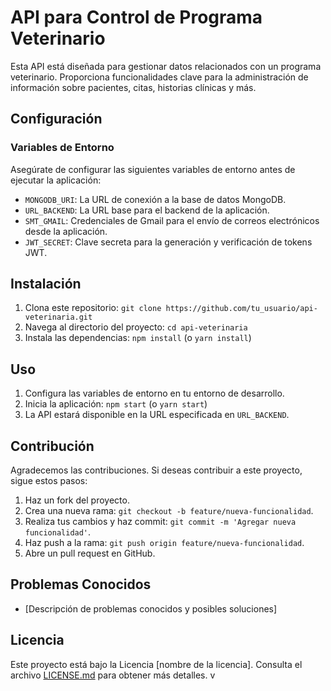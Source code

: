 # API para Control de Programa Veterinario

Esta API está diseñada para gestionar datos relacionados con un programa veterinario. Proporciona funcionalidades clave para la administración de información sobre pacientes, citas, historias clínicas y más.

## Configuración

### Variables de Entorno
Asegúrate de configurar las siguientes variables de entorno antes de ejecutar la aplicación:

- `MONGODB_URI`: La URL de conexión a la base de datos MongoDB.
- `URL_BACKEND`: La URL base para el backend de la aplicación.
- `SMT_GMAIL`: Credenciales de Gmail para el envío de correos electrónicos desde la aplicación.
- `JWT_SECRET`: Clave secreta para la generación y verificación de tokens JWT.

## Instalación

1. Clona este repositorio: `git clone https://github.com/tu_usuario/api-veterinaria.git`
2. Navega al directorio del proyecto: `cd api-veterinaria`
3. Instala las dependencias: `npm install` (o `yarn install`)

## Uso

1. Configura las variables de entorno en tu entorno de desarrollo.
2. Inicia la aplicación: `npm start` (o `yarn start`)
3. La API estará disponible en la URL especificada en `URL_BACKEND`.

## Contribución

Agradecemos las contribuciones. Si deseas contribuir a este proyecto, sigue estos pasos:
1. Haz un fork del proyecto.
2. Crea una nueva rama: `git checkout -b feature/nueva-funcionalidad`.
3. Realiza tus cambios y haz commit: `git commit -m 'Agregar nueva funcionalidad'`.
4. Haz push a la rama: `git push origin feature/nueva-funcionalidad`.
5. Abre un pull request en GitHub.

## Problemas Conocidos

- [Descripción de problemas conocidos y posibles soluciones]

## Licencia

Este proyecto está bajo la Licencia [nombre de la licencia]. Consulta el archivo [LICENSE.md](LICENSE.md) para obtener más detalles.
v